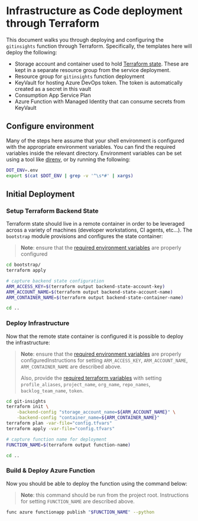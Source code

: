 # Infrastructure as Code deployment through Terraform

This document walks you through deploying and configuring the `gitinsights` function through Terraform. Specifically, the templates here will deploy the following:

* Storage account and container used to hold [Terraform state](https://www.terraform.io/docs/state/remote.html). These are kept in a separate resource group from the service deployment.
* Resource group for `gitinsights` function deployment
* KeyVault for hosting Azure DevOps token. The token is automatically created as a secret in this vault
* Consumption App Service Plan
* Azure Function with Managed Identity that can consume secrets from KeyVault

## Configure environment

Many of the steps here assume that your shell environment is configured with the appropriate environment variables. You can find the required variables inside the relevant directory. Environment variables can be set using a tool like [direnv](https://direnv.net/), or by running the following:

```bash
DOT_ENV=.env
export $(cat $DOT_ENV | grep -v '^\s*#' | xargs)
```

## Initial Deployment

### Setup Terraform Backend State

Terraform state should live in a remote container in order to be leveraged across a variety of machines (developer workstations, CI agents, etc...). The `bootstrap` module provisions and configures the state container:

> **Note**: ensure that the [required environment variables](./bootstrap/.env.template) are properly configured

```bash
cd bootstrap/
terraform apply

# capture backend state configuration
ARM_ACCESS_KEY=$(terraform output backend-state-account-key)
ARM_ACCOUNT_NAME=$(terraform output backend-state-account-name)
ARM_CONTAINER_NAME=$(terraform output backend-state-container-name)

cd ..
```

### Deploy Infrastructure

Now that the remote state container is configured it is possible to deploy the infrastructure:

> **Note**: ensure that the [required environment variables](./git-insights/.env.template) are properly configuredInstructions for setting `ARM_ACCESS_KEY`, `ARM_ACCOUNT_NAME`, `ARM_CONTAINER_NAME` are described above.
>
> Also, provide the [required terraform variables](./git-insights/config.tfvars.template) with setting `profile_aliases`, `project_name`, `org_name`, `repo_names`, `backlog_team_name`, `token`.

```bash
cd git-insights
terraform init \
    -backend-config "storage_account_name=${ARM_ACCOUNT_NAME}" \
    -backend-config "container_name=${ARM_CONTAINER_NAME}"
terraform plan -var-file="config.tfvars"
terraform apply -var-file="config.tfvars"

# capture function name for deployment
FUNCTION_NAME=$(terraform output function-name)

cd ..
```

### Build & Deploy Azure Function

Now you should be able to deploy the function using the command below:

> **Note**: this command should be run from the project root. Instructions for setting `FUNCTION_NAME` are described above.

```bash
func azure functionapp publish "$FUNCTION_NAME" --python
```

